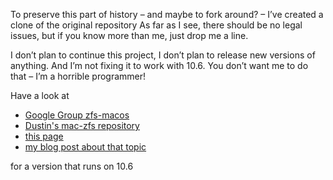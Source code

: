 To preserve this part of history – and maybe to fork 
around? – I’ve created a clone of the original repository 
As far as I see, there should be no legal issues, but if 
you know more than me, just drop me a line.

I don’t plan to continue this project, I don’t plan to 
release new versions of anything. And I’m not fixing it 
to work with 10.6. You don’t want me to do that – I’m a 
horrible programmer! 

Have a look at 
* [Google Group zfs-macos](http://groups.google.com/group/zfs-macos)
* [Dustin's mac-zfs repository](https://github.com/dustin/mac-zfs/)
* [this page](https://github.com/shl/zfs-for-osx/)
* [my blog post about that topic](http://static.ociru.net/zfs-for-macos)

for a version that runs on 10.6

